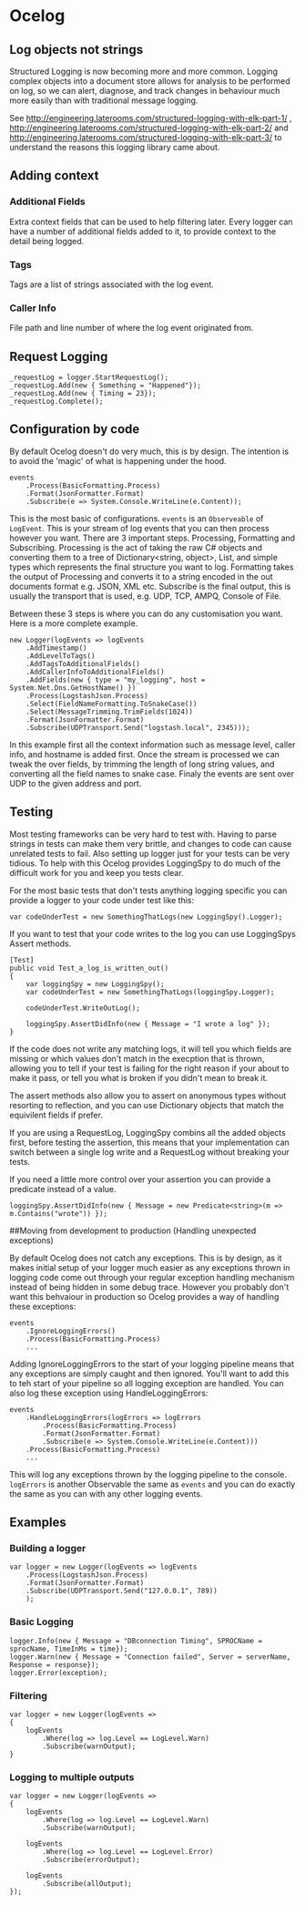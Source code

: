 # Ocelog

## Log objects not strings

Structured Logging is now becoming more and more common. Logging complex objects into a document store allows for analysis to be performed on log, so we can alert, diagnose, and track changes in behaviour much more easily than with traditional message logging.

See http://engineering.laterooms.com/structured-logging-with-elk-part-1/ , http://engineering.laterooms.com/structured-logging-with-elk-part-2/ and http://engineering.laterooms.com/structured-logging-with-elk-part-3/ to understand the reasons this logging library came about.

## Adding context

### Additional Fields

Extra context fields that can be used to help filtering later. Every logger can have a number of additional fields added to it, to provide context to the detail being logged.

### Tags

Tags are a list of strings associated with the log event.

### Caller Info

File path and line number of where the log event originated from.

## Request Logging

    _requestLog = logger.StartRequestLog();
    _requestLog.Add(new { Something = "Happened"});
    _requestLog.Add(new { Timing = 23});
    _requestLog.Complete();

## Configuration by code

By default Ocelog doesn't do very much, this is by design. The intention is to avoid the 'magic' of what is
happening under the hood.

    events 
        .Process(BasicFormatting.Process) 
        .Format(JsonFormatter.Format) 
        .Subscribe(e => System.Console.WriteLine(e.Content)); 

This is the most basic of configurations. `events` is an `Observeable` of `LogEvent`. This is your stream of log events that you can then process however you want. There are 3 important steps. Processing, Formatting and Subscribing. Processing is the act of taking the raw C# objects and converting them to a tree of Dictionary<string, object>, List<object>, and simple types which represents the final structure you want to log. Formatting takes the output of Processing and converts it to a string encoded in the out documents format e.g. JSON, XML etc. Subscribe is the final output, this is usually the transport that is used, e.g. UDP, TCP, AMPQ, Console of File.

Between these 3 steps is where you can do any customisation you want. Here is a more complete example.

    new Logger(logEvents => logEvents
        .AddTimestamp()
        .AddLevelToTags()
        .AddTagsToAdditionalFields()
        .AddCallerInfoToAdditionalFields()
        .AddFields(new { type = "my_logging", host = System.Net.Dns.GetHostName() })
        .Process(LogstashJson.Process)
        .Select(FieldNameFormatting.ToSnakeCase())
        .Select(MessageTrimming.TrimFields(1024))
        .Format(JsonFormatter.Format)
        .Subscribe(UDPTransport.Send("logstash.local", 2345)));

In this example first all the context information such as message level, caller info, and hostname is added first. Once the stream is processed we can tweak the over fields, by trimming the length of long string values, and converting all the field names to snake case. Finaly the events are sent over UDP to the given address and port.

## Testing

Most testing frameworks can be very hard to test with. Having to parse strings in tests can make them very brittle, and changes to code can cause unrelated tests to fail. Also setting up logger just for your tests can be very tidious. To help with this Ocelog provides LoggingSpy to do much of the difficult work for you and keep you tests clear.

For the most basic tests that don't tests anything logging specific you can provide a logger to your code under test like this:

    var codeUnderTest = new SomethingThatLogs(new LoggingSpy().Logger);

If you want to test that your code writes to the log you can use LoggingSpys Assert methods.

    [Test]
    public void Test_a_log_is_written_out()
    {
        var loggingSpy = new LoggingSpy();
        var codeUnderTest = new SomethingThatLogs(loggingSpy.Logger);
        
        codeUnderTest.WriteOutLog();
        
        loggingSpy.AssertDidInfo(new { Message = "I wrote a log" });
    }

If the code does not write any matching logs, it will tell you which fields are missing or which values don't match in the execption that is thrown, allowing you to tell if your test is failing for the right reason if your about to make it pass, or tell you what is broken if you didn't mean to break it.

The assert methods also allow you to assert on anonymous types without resorting to reflection, and you can use Dictionary objects that match the equivilent fields if prefer.

If you are using a RequestLog, LoggingSpy combins all the added objects first, before testing the assertion, this means that your implementation can switch between a single log write and a RequestLog without breaking your tests.

If you need a little more control over your assertion you can provide a predicate instead of a value.

    loggingSpy.AssertDidInfo(new { Message = new Predicate<string>(m => m.Contains("wrote")) });

##Moving from development to production (Handling unexpected exceptions)

By default Ocelog does not catch any exceptions. This is by design, as it makes initial setup of your logger much easier as any exceptions thrown in logging code come out through your regular exception handling mechanism instead of being hidden in some debug trace. However you probably don't want this behvaiour in production so Ocelog provides a way of handling these exceptions:

    events
        .IgnoreLoggingErrors()
        .Process(BasicFormatting.Process)
        ...

Adding IgnoreLoggingErrors to the start of your logging pipeline means that any exceptions are simply caught and then ignored. You'll want to add this to teh start of your pipeline so all logging exception are handled. You can also log these exception using HandleLoggingErrors:

    events
        .HandleLoggingErrors(logErrors => logErrors
            .Process(BasicFormatting.Process)
            .Format(JsonFormatter.Format)
            .Subscribe(e => System.Console.WriteLine(e.Content)))
        .Process(BasicFormatting.Process)
        ...

This will log any exceptions thrown by the logging pipeline to the console. `logErrors` is another Observable the same as `events` and you can do exactly the same as you can with any other logging events.

## Examples

### Building a logger

    var logger = new Logger(logEvents => logEvents
        .Process(LogstashJson.Process)
        .Format(JsonFormatter.Format)
        .Subscribe(UDPTransport.Send("127.0.0.1", 789))
        );

### Basic Logging

    logger.Info(new { Message = "DBconnection Timing", SPROCName = sprocName, TimeInMs = time});
    logger.Warn(new { Message = "Connection failed", Server = serverName, Response = response});
    logger.Error(exception);

### Filtering

    var logger = new Logger(logEvents =>
    {
        logEvents
            .Where(log => log.Level == LogLevel.Warn)
            .Subscribe(warnOutput);
    }

### Logging to multiple outputs

    var logger = new Logger(logEvents =>
    {
        logEvents
            .Where(log => log.Level == LogLevel.Warn)
            .Subscribe(warnOutput);

        logEvents
            .Where(log => log.Level == LogLevel.Error)
            .Subscribe(errorOutput);

        logEvents
            .Subscribe(allOutput);
    });

